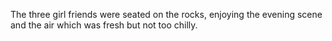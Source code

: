 The three girl friends were seated on the rocks, enjoying the evening scene and the air which was fresh but not too chilly.
